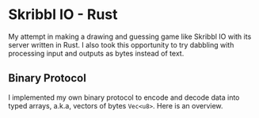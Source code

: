 # Skribbl IO - Rust

My attempt in making a drawing and guessing game like Skribbl IO with its server written in Rust. I also took this opportunity to try dabbling with processing input and outputs as bytes instead of text.

## Binary Protocol

I implemented my own binary protocol to encode and decode data into typed arrays, a.k.a, vectors of bytes `Vec<u8>`. Here is an overview.
